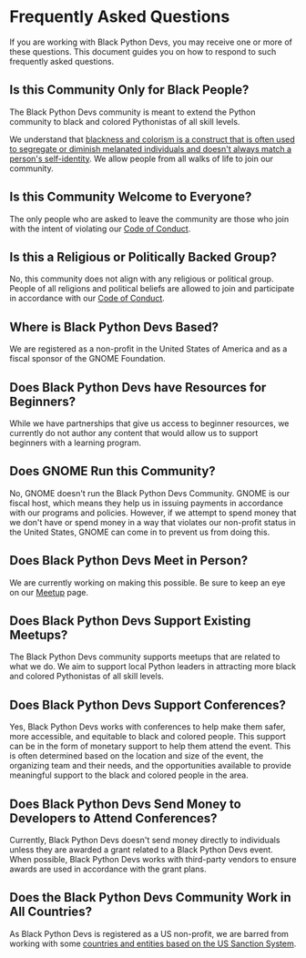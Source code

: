 # Frequently Asked Questions

If you are working with Black Python Devs, you may receive one or more of these questions. This document guides you on how to respond to such frequently asked questions.

## Is this Community Only for Black People?

The Black Python Devs community is meant to extend the Python community to black and colored Pythonistas of all skill levels.

We understand that [blackness and colorism is a construct that is often used to segregate or diminish melanated individuals and doesn't always match a person's self-identity](https://blackpythondevs.com/2024-05-22-why-we-use-colored-and-coloured/). We allow people from all walks of life to join our community.

## Is this Community Welcome to Everyone?

The only people who are asked to leave the community are those who join with the intent of violating our [Code of Conduct](https://github.com/BlackPythonDevs/.maintainers?tab=coc-ov-file#readme).

## Is this a Religious or Politically Backed Group?

No, this community does not align with any religious or political group. People of all religions and political beliefs are allowed to join and participate in accordance with our [Code of Conduct](https://github.com/BlackPythonDevs/.maintainers?tab=coc-ov-file#readme).

## Where is Black Python Devs Based?

We are registered as a non-profit in the United States of America and as a fiscal sponsor of the GNOME Foundation.

## Does Black Python Devs have Resources for Beginners?

While we have partnerships that give us access to beginner resources, we currently do not author any content that would allow us to support beginners with a learning program.

## Does GNOME Run this Community?

No, GNOME doesn't run the Black Python Devs Community. GNOME is our fiscal host, which means they help us in issuing payments in accordance with our programs and policies. However, if we attempt to spend money that we don't have or spend money in a way that violates our non-profit status in the United States, GNOME can come in to prevent us from doing this.

## Does Black Python Devs Meet in Person?

We are currently working on making this possible. Be sure to keep an eye on our [Meetup](https://www.meetup.com/pro/black-python-devs/) page.

## Does Black Python Devs Support Existing Meetups?

The Black Python Devs community supports meetups that are related to what we do. We aim to support local Python leaders in attracting more black and colored Pythonistas of all skill levels.

## Does Black Python Devs Support Conferences?

Yes, Black Python Devs works with conferences to help make them safer, more accessible, and equitable to black and colored people. This support can be in the form of monetary support to help them attend the event. This is often determined based on the location and size of the event, the organizing team and their needs, and the opportunities available to provide meaningful support to the black and colored people in the area.

## Does Black Python Devs Send Money to Developers to Attend Conferences?

Currently, Black Python Devs doesn't send money directly to individuals unless they are awarded a grant related to a Black Python Devs event. When possible, Black Python Devs works with third-party vendors to ensure awards are used in accordance with the grant plans.

## Does the Black Python Devs Community Work in All Countries?

As Black Python Devs is registered as a US non-profit, we are barred from working with some [countries and entities based on the US Sanction System](https://ofac.treasury.gov/sanctions-programs-and-country-information).
